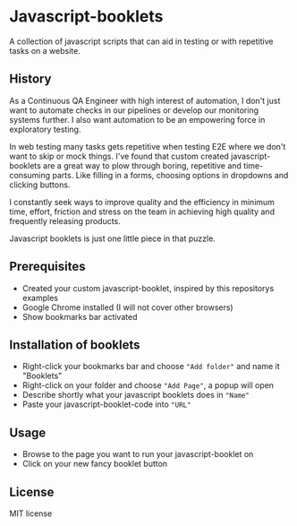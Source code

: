 # Javascript-booklets

A collection of javascript scripts that can aid in testing or with repetitive tasks on a website.

## History

As a Continuous QA Engineer with high interest of automation, I don't just want to automate checks in our pipelines or develop our monitoring systems further. I also want automation to be an empowering force in exploratory testing.

In web testing many tasks gets repetitive when testing E2E where we don't want to skip or mock things. I've found that custom created javascript-booklets are a great way to plow through boring, repetitive and time-consuming parts. Like filling in a forms, choosing options in dropdowns and clicking buttons.

I constantly seek ways to improve quality and the efficiency in minimum time, effort, friction and stress on the team in achieving high quality and frequently releasing products.

Javascript booklets is just one little piece in that puzzle.

## Prerequisites

- Created your custom javascript-booklet, inspired by this repositorys examples
- Google Chrome installed (I will not cover other browsers)
- Show bookmarks bar activated

## Installation of booklets

- Right-click your bookmarks bar and choose `"Add folder"` and name it "Booklets"
- Right-click on your folder and choose `"Add Page"`, a popup will open
- Describe shortly what your javascript booklets does in `"Name"`
- Paste your javascript-booklet-code into `"URL"`

## Usage

- Browse to the page you want to run your javascript-booklet on
- Click on your new fancy booklet button

## License

MIT license